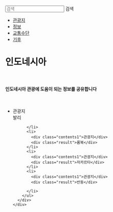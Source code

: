 <html lang="ko">
<head>
  <link href="https://fonts.googleapis.com/css2?family=Noto+Sans+KR:wght@300;400&display=swap" rel="stylesheet">
  <link rel="stylesheet" type="text/css" href="style.css">
</head>
<body>
  <div class="wrap">
    <div class="intro_bg">
      <div class="header">
        <div class="searchArea">
          <form>
            <input type="search" placeholder="검색">
            <span>검색</span>
          </form>
        </div>
        <ul class="nav">
          <li><a href="#">관광지</a></li>
          <li><a href="#">정보</a></li>
          <li><a href="#">교통수단</a></li>
          <li><a href="#">기후</a></li>  
        </ul>
      </div>
      <div class="intro_text">
        <h1>인도네시아</h1>
        <br>
        <h4>인도네시아 관광에 도움이 되는 정보를 공유합니다</h4>
        <br>
        <ul class="amount"> 
          <li>
            <div class="contents1">관광지</div>
            <div class="result">발리</div>
            
          </li>
          <li>
            <div class="contents1">관광지</div>
            <div class="result">롬복</div>
          </li>
          <li>
            <div class="contents1">관광지</div>
            <div class="result">자카르타</div>
          </li>
          <li>
            <div class="contents1">관광지</div>
            <div class="result">반둥</div>
            
          </li>  
        </ul>
      </div>
    </div>
  </div>
</body>
</html>

